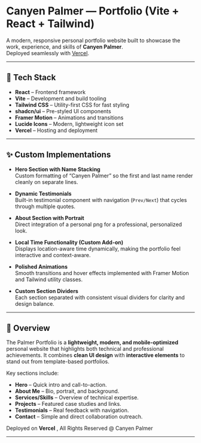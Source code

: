 # Canyen Palmer — Portfolio (Vite + React + Tailwind)

A modern, responsive personal portfolio website built to showcase the work, experience, and skills of **Canyen Palmer**.  
Deployed seamlessly with [Vercel](https://vercel.com).

---

## 🚀 Tech Stack

- **React** – Frontend framework  
- **Vite** – Development and build tooling  
- **Tailwind CSS** – Utility-first CSS for fast styling  
- **shadcn/ui** – Pre-styled UI components  
- **Framer Motion** – Animations and transitions  
- **Lucide Icons** – Modern, lightweight icon set  
- **Vercel** – Hosting and deployment  

---

## ✨ Custom Implementations

- **Hero Section with Name Stacking**  
  Custom formatting of “Canyen Palmer” so the first and last name render cleanly on separate lines.

- **Dynamic Testimonials**  
  Built-in testimonial component with navigation (`Prev/Next`) that cycles through multiple quotes.

- **About Section with Portrait**  
  Direct integration of a personal png for a professional, personalized look.

- **Local Time Functionality (Custom Add-on)**  
  Displays location-aware time dynamically, making the portfolio feel interactive and context-aware.

- **Polished Animations**  
  Smooth transitions and hover effects implemented with Framer Motion and Tailwind utility classes.

- **Custom Section Dividers**  
  Each section separated with consistent visual dividers for clarity and design balance.

---

## 📖 Overview

The Palmer Portfolio is a **lightweight, modern, and mobile-optimized** personal website that highlights both technical and professional achievements. It combines **clean UI design** with **interactive elements** to stand out from template-based portfolios.  

Key sections include:  

- **Hero** – Quick intro and call-to-action.  
- **About Me** – Bio, portrait, and background.  
- **Services/Skills** – Overview of technical expertise.  
- **Projects** – Featured case studies and links.  
- **Testimonials** – Real feedback with navigation.  
- **Contact** – Simple and direct collaboration outreach.  

Deployed on **Vercel** , All Rights Reserved @ Canyen Palmer

---
